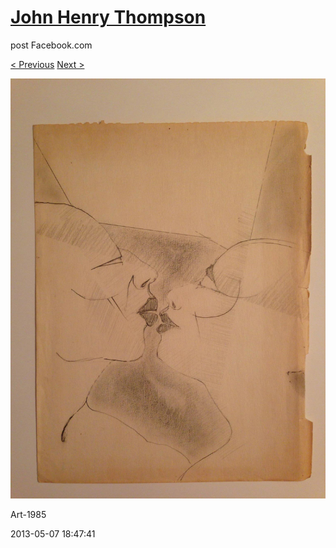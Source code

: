 # [John Henry Thompson](../README.md)
post Facebook.com

[< Previous](2013-05-07-7.md) [Next >](2013-05-03-1.md)

[![](../media/2013-05-07/Art-1992.jpg)](../README.md)

Art-1985

2013-05-07 18:47:41